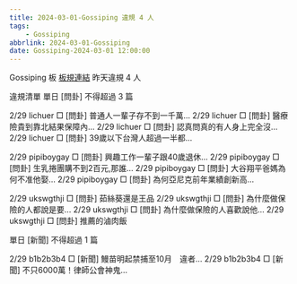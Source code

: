 ```yaml
---
title: 2024-03-01-Gossiping 違規 4 人
tags:
    - Gossiping
abbrlink: 2024-03-01-Gossiping
date: Gossiping-2024-03-01 12:00:00
---
```

Gossiping 板 [板規連結](https://www.ptt.cc/bbs/Gossiping/M.1637425085.A.07D.html)
昨天違規 4 人
<!-- more -->

違規清單
單日 [問卦] 不得超過 3 篇

2/29 lichuer □ [問卦] 普通人一輩子存不到一千萬…
2/29 lichuer □ [問卦] 醫療險貴到靠北結果保障內…
2/29 lichuer □ [問卦] 認真問真的有人身上完全沒…
2/29 lichuer □ [問卦] 39歲以下台灣人超過一半都…

2/29 pipiboygay □ [問卦] 興趣工作一輩子跟40歲退休…
2/29 pipiboygay □ [問卦] 生乳捲團購不到2百元,那誰…
2/29 pipiboygay □ [問卦] 大谷翔平爸媽為何不准他娶…
2/29 pipiboygay □ [問卦] 為何亞尼克前年業績創新高…

2/29 ukswgthji □ [問卦] 茹絲葵還是王品
2/29 ukswgthji □ [問卦] 為什麼做保險的人都說是要…
2/29 ukswgthji □ [問卦] 為什麼做保險的人喜歡說他…
2/29 ukswgthji □ [問卦] 推薦的滷肉飯

單日 [新聞] 不得超過 1 篇

2/29 b1b2b3b4 □ [新聞] 鰻苗明起禁捕至10月　違者…
2/29 b1b2b3b4 □ [新聞] 不只6000萬！律師公會神鬼…